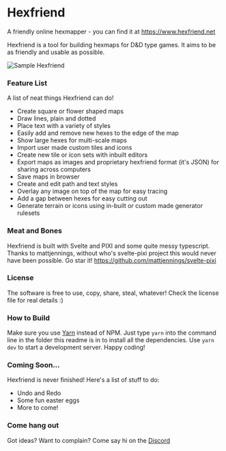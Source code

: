 # Hexfriend

A friendly online hexmapper - you can find it at https://www.hexfriend.net

Hexfriend is a tool for building hexmaps for D&D type games. It aims to be as friendly and usable as possible.

![Sample Hexfriend](https://github.com/Aidymouse/Hexfriend/assets/17463028/54ce0c15-bd29-4d21-9993-a6b42e20f075)

### Feature List
A list of neat things Hexfriend can do!

-   Create square or flower shaped maps
-   Draw lines, plain and dotted
-   Place text with a variety of styles
-   Easily add and remove new hexes to the edge of the map
-   Show large hexes for multi-scale maps
-   Import user made custom tiles and icons
-   Create new tile or icon sets with inbuilt editors
-   Export maps as images and proprietary hexfriend format (it's JSON) for sharing across computers 
-   Save maps in browser
-   Create and edit path and text styles
-   Overlay any image on top of the map for easy tracing
-   Add a gap between hexes for easy cutting out
-   Generate terrain or icons using in-built or custom made generator rulesets

### Meat and Bones

Hexfriend is built with Svelte and PIXI and some quite messy typescript.
Thanks to mattjennings, without who's svelte-pixi project this would never have been possible. Go star it! https://github.com/mattjennings/svelte-pixi

### License

The software is free to use, copy, share, steal, whatever! Check the license file for real details :)

### How to Build

Make sure you use [Yarn](https://yarnpkg.com/) instead of NPM. Just type `yarn` into the command line in the folder this readme is in to install all the dependencies. Use `yarn dev` to start a development server. Happy coding!

### Coming Soon...

Hexfriend is never finished! Here's a list of stuff to do:

-   Undo and Redo
-   Some fun easter eggs
-   More to come!

### Come hang out
Got ideas? Want to complain? Come say hi on the [Discord](https://discord.gg/Jvws27VmWR)
